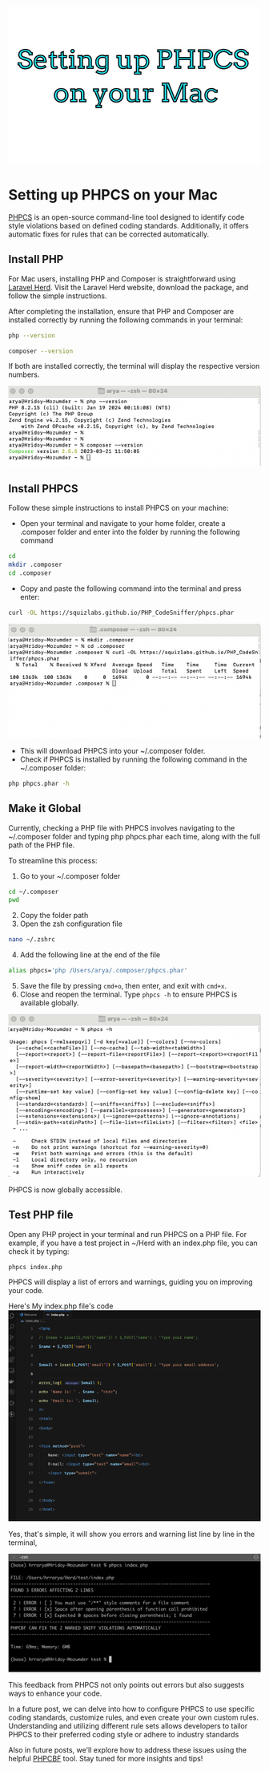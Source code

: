 <!-- ![Setting up PHPCS on your Mac](https://github.com/hrrarya/thoughts/blob/main/assets/images/setting-up-phpcs-on-your-mac/setting-up-phpcs.png) -->

![Setting up PHPCS on your Mac](../assets/images/setting-up-phpcs-on-your-mac/setting-up-phpcs.png)

# Setting up PHPCS on your Mac

[PHPCS](https://github.com/squizlabs/PHP_CodeSniffer) is an open-source command-line tool designed to identify code style violations based on defined coding standards. Additionally, it offers automatic fixes for rules that can be corrected automatically.

## Install PHP

For Mac users, installing PHP and Composer is straightforward using [Laravel Herd](https://herd.laravel.com/). Visit the Laravel Herd website, download the package, and follow the simple instructions.

After completing the installation, ensure that PHP and Composer are installed correctly by running the following commands in your terminal:

```sh
php --version
```

```sh
composer --version
```

If both are installed correctly, the terminal will display the respective version numbers.

![php and composer version image](../assets/images/setting-up-phpcs-on-your-mac/php-composer-version.png)

## Install PHPCS

Follow these simple instructions to install PHPCS on your machine:

- Open your terminal and navigate to your home folder, create a .composer folder and enter into the folder by running the following command

```sh
cd
mkdir .composer
cd .composer
```

- Copy and paste the following command into the terminal and press enter:

```sh
curl -OL https://squizlabs.github.io/PHP_CodeSniffer/phpcs.phar
```

![Download PHPCS](../assets/images/setting-up-phpcs-on-your-mac/download-phpcs.png)

- This will download PHPCS into your ~/.composer folder.
- Check if PHPCS is installed by running the following command in the ~/.composer folder:

```sh
php phpcs.phar -h
```

## Make it Global

Currently, checking a PHP file with PHPCS involves navigating to the ~/.composer folder and typing php phpcs.phar each time, along with the full path of the PHP file.

To streamline this process:

1. Go to your ~/.composer folder

```sh
cd ~/.composer
pwd
```

2. Copy the folder path
3. Open the zsh configuration file

```sh
nano ~/.zshrc
```

4. Add the following line at the end of the file

```sh
alias phpcs='php /Users/arya/.composer/phpcs.phar'
```

5. Save the file by pressing `cmd+o`, then enter, and exit with `cmd+x`.
6. Close and reopen the terminal. Type `phpcs -h` to ensure PHPCS is available globally.

![phpcs installation](../assets/images/setting-up-phpcs-on-your-mac/phpcs-installation.png)

PHPCS is now globally accessible.

## Test PHP file

Open any PHP project in your terminal and run PHPCS on a PHP file. For example, if you have a test project in ~/Herd with an index.php file, you can check it by typing:

```sh
phpcs index.php
```

PHPCS will display a list of errors and warnings, guiding you on improving your code.

Here's My index.php file's code
![simple php file](../assets/images/setting-up-phpcs-on-your-mac/simple-php-file.png)

Yes, that's simple, it will show you errors and warning list line by line in the terminal,

![phpcs errors and warnings](../assets/images/setting-up-phpcs-on-your-mac/phpcs-error-warnings.png)

This feedback from PHPCS not only points out errors but also suggests ways to enhance your code.

In a future post, we can delve into how to configure PHPCS to use specific coding standards, customize rules, and even create your own custom rules. Understanding and utilizing different rule sets allows developers to tailor PHPCS to their preferred coding style or adhere to industry standards

Also in future posts, we'll explore how to address these issues using the helpful [PHPCBF](https://github.com/squizlabs/PHP_CodeSniffer) tool. Stay tuned for more insights and tips!
